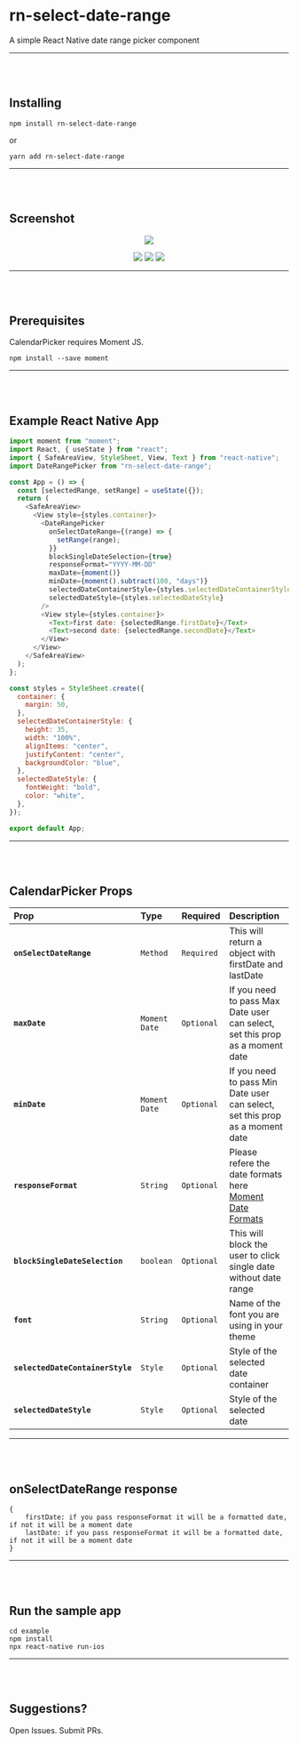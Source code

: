 # rn-select-date-range

A simple React Native date range picker component

---

<br/><br/>

## Installing

```
npm install rn-select-date-range
```

or

```
yarn add rn-select-date-range
```

---

<br/><br/>

## Screenshot

<p align="center">
  <img src="https://media.giphy.com/media/qvl9TQCBdaMh116zk1/giphy.gif">
</p>

<p align="center">
  <img src="https://raw.githubusercontent.com/dilipchandima/rnv-date-range-picker/master/screen.png">
  <img src="https://raw.githubusercontent.com/dilipchandima/rnv-date-range-picker/master/screen2.png">
  <img src="https://raw.githubusercontent.com/dilipchandima/rnv-date-range-picker/master/screen3.png">
</p>

---

<br/><br/>

## Prerequisites

CalendarPicker requires Moment JS.

```
npm install --save moment
```

---

<br/><br/>

## Example React Native App

```js
import moment from "moment";
import React, { useState } from "react";
import { SafeAreaView, StyleSheet, View, Text } from "react-native";
import DateRangePicker from "rn-select-date-range";

const App = () => {
  const [selectedRange, setRange] = useState({});
  return (
    <SafeAreaView>
      <View style={styles.container}>
        <DateRangePicker
          onSelectDateRange={(range) => {
            setRange(range);
          }}
          blockSingleDateSelection={true}
          responseFormat="YYYY-MM-DD"
          maxDate={moment()}
          minDate={moment().subtract(100, "days")}
          selectedDateContainerStyle={styles.selectedDateContainerStyle}
          selectedDateStyle={styles.selectedDateStyle}
        />
        <View style={styles.container}>
          <Text>first date: {selectedRange.firstDate}</Text>
          <Text>second date: {selectedRange.secondDate}</Text>
        </View>
      </View>
    </SafeAreaView>
  );
};

const styles = StyleSheet.create({
  container: {
    margin: 50,
  },
  selectedDateContainerStyle: {
    height: 35,
    width: "100%",
    alignItems: "center",
    justifyContent: "center",
    backgroundColor: "blue",
  },
  selectedDateStyle: {
    fontWeight: "bold",
    color: "white",
  },
});

export default App;
```

---

<br/><br/>

## CalendarPicker Props

| Prop                             | Type          | Required   | Description                                                                                                   |
| :------------------------------- | :------------ | :--------- | :------------------------------------------------------------------------------------------------------------ |
| **`onSelectDateRange`**          | `Method`      | `Required` | This will return a object with firstDate and lastDate                                                         |
| **`maxDate`**                    | `Moment Date` | `Optional` | If you need to pass Max Date user can select, set this prop as a moment date                                  |
| **`minDate`**                    | `Moment Date` | `Optional` | If you need to pass Min Date user can select, set this prop as a moment date                                  |
| **`responseFormat`**             | `String`      | `Optional` | Please refere the date formats here [Moment Date Formats](https://momentjs.com/docs/#/parsing/string-format/) |
| **`blockSingleDateSelection`**   | `boolean`     | `Optional` | This will block the user to click single date without date range                                              |
| **`font`**                       | `String`      | `Optional` | Name of the font you are using in your theme                                                                  |
| **`selectedDateContainerStyle`** | `Style`       | `Optional` | Style of the selected date container                                                                          |
| **`selectedDateStyle`**          | `Style`       | `Optional` | Style of the selected date                                                                                    |

---

<br/><br/>

## onSelectDateRange response

```
{
    firstDate: if you pass responseFormat it will be a formatted date, if not it will be a moment date
    lastDate: if you pass responseFormat it will be a formatted date, if not it will be a moment date
}
```

---

<br/><br/>

## Run the sample app

```
cd example
npm install
npx react-native run-ios
```

---

<br/><br/>

## Suggestions?

Open Issues. Submit PRs.
